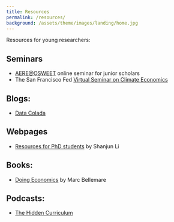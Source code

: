 ```yaml
---
title: Resources
permalink: /resources/
background: /assets/theme/images/landing/home.jpg
---
```


Resources for young researchers:

## Seminars
- [AERE@OSWEET](https://www.aere.org/osweet-paper-sessions) online seminar for junior scholars
- The San Francisco Fed [Virtual Seminar on Climate Economics](https://www.frbsf.org/news-and-media/events/virtual-seminar-on-climate-economics/) 

## Blogs:
- [Data Colada](https://datacolada.org)

## Webpages
- [Resources for PhD students](http://li.dyson.cornell.edu/phdRes.php) by Shanjun Li

## Books:
- [Doing Economics](https://marcfbellemare.com/wordpress/research/doing-economics) by Marc Bellemare 

## Podcasts:
- [The Hidden Curriculum](https://podcasters.spotify.com/pod/show/hidden-curriculum)

